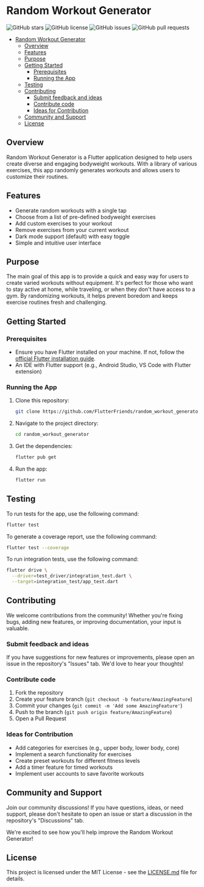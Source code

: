# Random Workout Generator
    
![GitHub stars](https://img.shields.io/github/stars/FlutterFriends/random_workout_generator)
![GitHub license](https://img.shields.io/github/license/FlutterFriends/random_workout_generator)
![GitHub issues](https://img.shields.io/github/issues/FlutterFriends/random_workout_generator)
![GitHub pull requests](https://img.shields.io/github/issues-pr/FlutterFriends/random_workout_generator)

- [Random Workout Generator](#random-workout-generator)
  - [Overview](#overview)
  - [Features](#features)
  - [Purpose](#purpose)
  - [Getting Started](#getting-started)
    - [Prerequisites](#prerequisites)
    - [Running the App](#running-the-app)
  - [Testing](#testing)
  - [Contributing](#contributing)
    - [Submit feedback and ideas](#submit-feedback-and-ideas)
    - [Contribute code](#contribute-code)
    - [Ideas for Contribution](#ideas-for-contribution)
  - [Community and Support](#community-and-support)
  - [License](#license)


## Overview

Random Workout Generator is a Flutter application designed to help users create diverse and engaging bodyweight workouts. With a library of various exercises, this app randomly generates workouts and allows users to customize their routines.

## Features

- Generate random workouts with a single tap
- Choose from a list of pre-defined bodyweight exercises
- Add custom exercises to your workout
- Remove exercises from your current workout
- Dark mode support (default) with easy toggle
- Simple and intuitive user interface

## Purpose

The main goal of this app is to provide a quick and easy way for users to create varied workouts without equipment. It's perfect for those who want to stay active at home, while traveling, or when they don't have access to a gym. By randomizing workouts, it helps prevent boredom and keeps exercise routines fresh and challenging.

## Getting Started

### Prerequisites

- Ensure you have Flutter installed on your machine. If not, follow the [official Flutter installation guide](https://flutter.dev/docs/get-started/install).
- An IDE with Flutter support (e.g., Android Studio, VS Code with Flutter extension)

### Running the App

1. Clone this repository:
   ```sh
   git clone https://github.com/FlutterFriends/random_workout_generator.git
   ```

2. Navigate to the project directory:
   ```sh
   cd random_workout_generator
   ```

3. Get the dependencies:
   ```sh
   flutter pub get
   ```

4. Run the app:
   ```sh
   flutter run
   ```

## Testing

To run tests for the app, use the following command:

```sh
flutter test
```

To generate a coverage report, use the following command:

```sh
flutter test --coverage
```

To run integration tests, use the following command:

```sh
flutter drive \
  --driver=test_driver/integration_test.dart \
  --target=integration_test/app_test.dart
```

## Contributing

We welcome contributions from the community! Whether you're fixing bugs, adding new features, or improving documentation, your input is valuable. 

### Submit feedback and ideas

If you have suggestions for new features or improvements, please open an issue in the repository's "Issues" tab. We'd love to hear your thoughts!

### Contribute code

1. Fork the repository
2. Create your feature branch (`git checkout -b feature/AmazingFeature`)
3. Commit your changes (`git commit -m 'Add some AmazingFeature'`)
4. Push to the branch (`git push origin feature/AmazingFeature`)
5. Open a Pull Request

### Ideas for Contribution

- Add categories for exercises (e.g., upper body, lower body, core)
- Implement a search functionality for exercises
- Create preset workouts for different fitness levels
- Add a timer feature for timed workouts
- Implement user accounts to save favorite workouts

## Community and Support

Join our community discussions! If you have questions, ideas, or need support, please don't hesitate to open an issue or start a discussion in the repository's "Discussions" tab.

We're excited to see how you'll help improve the Random Workout Generator!

## License

This project is licensed under the MIT License - see the [LICENSE.md](LICENSE.md) file for details.